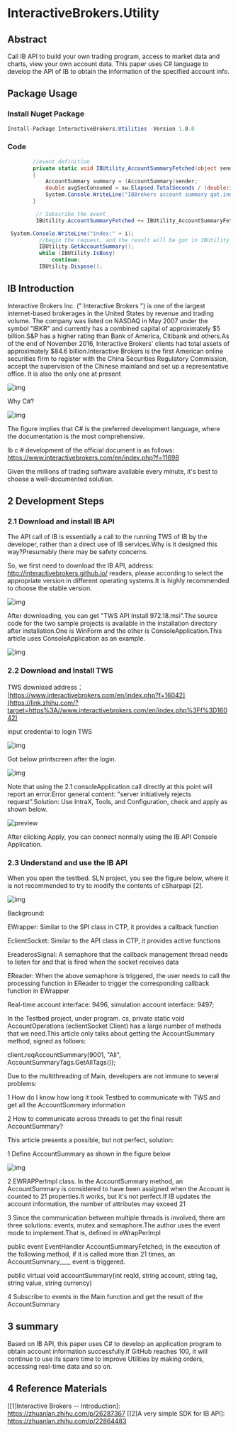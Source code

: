 # InteractiveBrokers.Utility
## Abstract

Call IB API to build your own trading program, access to market data and charts, view your own account data. This paper uses C# language to develop the API of IB to obtain the information of the specified account info. 



## Package Usage

### Install Nuget Package

```c#
Install-Package InteractiveBrokers.Utilities -Version 1.0.0
```



### Code

```C#
		//event definition
		private static void IBUtility_AccountSummaryFetched(object sender, EventArgs e)
        {
            AccountSummary summary = (AccountSummary)sender;
            double avgSecConsumed = sw.Elapsed.TotalSeconds / (double)i;
            System.Console.WriteLine("IBBrokers account summary got.index:" + i + "\r\n average second per time:" + avgSecConsumed);
        }

		 // Subscribe the event
         IBUtility.AccountSummaryFetched += IBUtility_AccountSummaryFetched;

 System.Console.WriteLine("index:" + i);
          //begin the request, and the result will be got in IBUtility_AccountSummaryFetched
          IBUtility.GetAccountSummary();             
          while (IBUtility.IsBusy)
              continue;
          IBUtility.Dispose();
```



## IB Introduction

Interactive Brokers Inc. (" Interactive Brokers ") is one of the largest internet-based brokerages in the United States by revenue and trading volume. The company was listed on NASDAQ in May 2007 under the symbol "IBKR" and currently has a combined capital of approximately $5 billion.S&P has a higher rating than Bank of America, Citibank and others.As of the end of November 2016, Interactive Brokers' clients had total assets of approximately $84.6 billion.Interactive Brokers is the first American online securities firm to register with the China Securities Regulatory Commission, accept the supervision of the Chinese mainland and set up a representative office. It is also the only one at present

![img](https://pic2.zhimg.com/80/v2-840ba12d8b33e4f3073d51b666369939_720w.jpg)

Why C#?

![img](https://pic1.zhimg.com/80/v2-bb59e9d8317c7c7d98098d6c4646881c_720w.jpg)



The figure implies that C# is the preferred development language, where the documentation is the most comprehensive.

Ib c # development of the official document is as follows: https://www.interactivebrokers.com/en/index.php?f=11698

Given the millions of trading software available every minute, it's best to choose a well-documented solution.



## 2 Development Steps

### 2.1 Download and install IB API

The API call of IB is essentially a call to the running TWS of IB by the developer, rather than a direct use of IB services.Why is it designed this way?Presumably there may be safety concerns.

So, we first need to download the IB API, address: http://interactivebrokers.github.io/ readers, please according to select the appropriate version in different operating systems.It is highly recommended to choose the stable version.

![img](https://pic1.zhimg.com/80/v2-cd18ff4e0f168320d01b31958aefe3b4_720w.jpg)

After downloading, you can get "TWS API Install 972.18.msi".The source code for the two sample projects is available in the installation directory after installation.One is WinForm and the other is ConsoleApplication.This article uses ConsoleApplication as an example.

![img](https://pic2.zhimg.com/80/v2-e130881e0c16680f58b9f376edda3615_720w.jpg)

### **2.2 Download and Install TWS**

TWS download address：[https://www.interactivebrokers.com/en/index.php?f=16042](https://link.zhihu.com/?target=https%3A//www.interactivebrokers.com/en/index.php%3Ff%3D16042)

input credential to login TWS

![img](https://pic1.zhimg.com/80/v2-9d7095152a56f911740cf6e5f85d4c40_720w.jpg)

Got below printscreen after the login.

![img](https://pic4.zhimg.com/80/v2-02e20a936532828d44c87c83ad2fccc7_720w.jpg)

Note that using the 2.1 consoleApplication call directly at this point will report an error.Error general content: "server initiatively rejects request".Solution: Use IntraX, Tools, and Configuration, check and apply as shown below.

![preview](https://pic4.zhimg.com/v2-dceb23aab0654794f2a43afbe1ca8fc7_r.jpg)

After clicking Apply, you can connect normally using the IB API Console Application.

### 2.3 Understand and use the IB API

When you open the testbed. SLN project, you see the figure below, where it is not recommended to try to modify the contents of cSharpapi [2].

![img](https://pic4.zhimg.com/80/v2-16f36cded7a13cbbf2299df9adacc397_720w.jpg)

Background:

EWrapper: Similar to the SPI class in CTP, it provides a callback function

EclientSocket: Similar to the API class in CTP, it provides active functions

EreaderosSignal: A semaphore that the callback management thread needs to listen for and that is fired when the socket receives data

EReader: When the above semaphore is triggered, the user needs to call the processing function in EReader to trigger the corresponding callback function in EWrapper

Real-time account interface: 9496, simulation account interface: 9497;

In the Testbed project, under program. cs, private static void AccountOperations (eclientSocket Client) has a large number of methods that we need.This article only talks about getting the AccountSummary method, signed as follows:

client.reqAccountSummary(9001, "All", AccountSummaryTags.GetAllTags());

Due to the multithreading of Main, developers are not immune to several problems:

1 How do I know how long it took Testbed to communicate with TWS and get all the AccountSummary information

2 How to communicate across threads to get the final result AccountSummary?

This article presents a possible, but not perfect, solution:

1 Define AccountSummary as shown in the figure below

![img](https://pic3.zhimg.com/80/v2-ecd442641c48d17e29db2860d734e376_720w.jpg)

2 EWRAPPerImpl class. In the AccountSummary method, an AccountSummary is considered to have been assigned when the Account is counted to 21 properties.It works, but it's not perfect.If IB updates the account information, the number of attributes may exceed 21

3 Since the communication between multiple threads is involved, there are three solutions: events, mutex and semaphore.The author uses the event mode to implement.That is, defined in eWrapPerImpl

public event EventHandler AccountSummaryFetched; In the execution of the following method, if it is called more than 21 times, an AccountSummary____ event is triggered.

public virtual void accountSummary(int reqId, string account, string tag, string value, string currency)

4 Subscribe to events in the Main function and get the result of the AccountSummary



## 3 summary

Based on IB API, this paper uses C# to develop an application program to obtain account information successfully.If GitHub reaches 100, it will continue to use its spare time to improve Utilities by making orders, accessing real-time data and so on.



## 4 Reference Materials

[[1\]Interactive Brokers -- Introduction]: https://zhuanlan.zhihu.com/p/26287367
[[2\]A very simple SDK for IB API]: https://zhuanlan.zhihu.com/p/22864483

